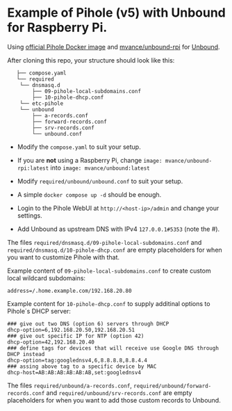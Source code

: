 # Example of Pihole (v5) with Unbound for Raspberry Pi.

Using [official Pihole Docker image](https://hub.docker.com/r/pihole/pihole) and [mvance/unbound-rpi](https://github.com/MatthewVance/unbound-docker-rpi) for [Unbound](https://nlnetlabs.nl/projects/unbound/about/).

After cloning this repo, your structure should look like this:

```
   ├── compose.yaml
   └── required
    └── dnsmasq.d
        ├── 09-pihole-local-subdomains.conf
        ├── 10-pihole-dhcp.conf
    └── etc-pihole
    └── unbound
        ├── a-records.conf
        ├── forward-records.conf
        ├── srv-records.conf
        └── unbound.conf
```

* Modify the `compose.yaml` to suit your setup.

* If you are **not** using a Raspberry Pi, change `image: mvance/unbound-rpi:latest` into `image: mvance/unbound:latest`

* Modify `required/unbound/unbound.conf` to suit your setup.

* A simple `docker compose up -d` should be enough.

* Login to the Pihole WebUI at `http://<host-ip>/admin` and change your settings.

* Add Unbound as upstream DNS with IPv4 `127.0.0.1#5353` (note the #).

The files `required/dnsmasq.d/09-pihole-local-subdomains.conf` and `required/dnsmasq.d/10-pihole-dhcp.conf`
are empty placeholders for when you want to customize Pihole with that.

Example content of `09-pihole-local-subdomains.conf` to create custom local wildcard subdomains:

```
address=/.home.example.com/192.168.20.80
```

Example content for `10-pihole-dhcp.conf` to supply additinal options to Pihole´s DHCP server:

```
### give out two DNS (option 6) servers through DHCP
dhcp-option=6,192.168.20.50,192.168.20.51
### give out specific IP for NTP (option 42)
dhcp-option=42,192.168.20.40
### define tags for devices that will receive use Google DNS through DHCP instead
dhcp-option=tag:googlednsv4,6,8.8.8.8,8.8.4.4
### assing above tag to a specific device by MAC
dhcp-host=AB:AB:AB:AB:AB:AB,set:googlednsv4
```

The files `required/unbound/a-records.conf`, `required/unbound/forward-records.conf`
and `required/unbound/srv-records.conf` are empty placeholders for when you want to add those custom records to Unbound.
